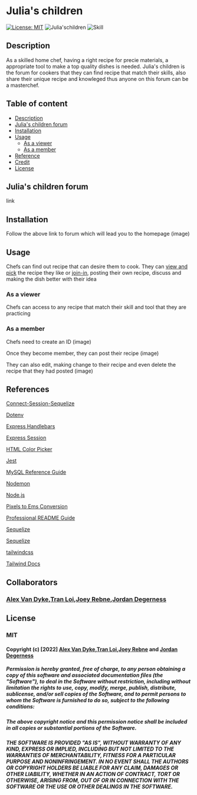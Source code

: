 # Julia's children
[![License: MIT](https://img.shields.io/badge/License-MIT-yellow.svg)](https://opensource.org/licenses/MIT)
![Julia'schildren](https://img.shields.io/badge/Project-Julia'%20Children-green)
![Skill](https://img.shields.io/badge/Skill%20included-npm%20HTML%20CSS%20JAVA-blue)

## Description
As a skilled home chef, having a right recipe for precie materials, a appropriate tool to make a top quality dishes is needed. Julia's children is the forum for cookers that they can find recipe that match their skills, also share their unique recipe and knowleged thus anyone on this forum can be a masterchef.

## Table of content
* [Description](#description)
* [Julia's children forum](#julias-children-forum)
* [Installation](#installation)
* [Usage](#usage)
    * [As a viewer](#as-a-viewer)
    * [As a member](#as-a-member)
* [Reference](#references)
* [Credit](#credit)
* [License](#license)

## Julia's children forum
link

## Installation
Follow the above link to forum which will lead you to the homepage 
(image)

## Usage
Chefs can find out recipe that can desire them to cook. They can [view and pick](#as-a-viewer) the recipe they like or [join-in](#as-a-member), posting their own recipe, discuss and making the dish better with their idea

### As a viewer
Chefs can access to any recipe that match their skill and tool that they are practicing
### As a member
Chefs need to create an ID (image)

Once they become member, they can post their recipe
 (image)

They can also edit, making change to their recipe and even delete the recipe that they had posted
(image)

## References
[Connect-Session-Sequelize](https://www.npmjs.com/package/connect-session-sequelize)

[Dotenv](https://www.npmjs.com/package/dotenv)

[Express Handlebars](https://www.npmjs.com/package/express-handlebars)

[Express Session](https://www.npmjs.com/package/express-session)

[HTML Color Picker](https://www.w3schools.com/colors/colors_picker.asp)

[Jest](https://jestjs.io/docs/getting-started)

[MySQL Reference Guide](https://coding-boot-camp.github.io/full-stack/mysql/mysql-reference-guide)

[Nodemon](https://www.npmjs.com/package/nodemon)

[Node.js](https://nodejs.org/api/path.html)

[Pixels to Ems Conversion](https://www.w3schools.com/tags/ref_pxtoemconversion.asp)

[Professional README Guide](https://coding-boot-camp.github.io/full-stack/github/professional-readme-guide)

[Sequelize](https://sequelize.org/v5/manual/getting-started.html)

[Sequelize](https://www.npmjs.com/package/sequelize)

[tailwindcss](https://www.npmjs.com/package/tailwindcss)

[Tailwind Docs](https://tailwindcss.com/docs/installation)

## Collaborators
### [Alex Van Dyke],[Tran Loi],[Joey Rebne],[Jordan Degerness]

## License
### MIT

#### Copyright (c) [2022] [Alex Van Dyke],[Tran Loi],[Joey Rebne] and [Jordan Degerness]

##### Permission is hereby granted, free of charge, to any person obtaining a copy of this software and associated documentation files (the "Software"), to deal in the Software without restriction, including without limitation the rights to use, copy, modify, merge, publish, distribute, sublicense, and/or sell copies of the Software, and to permit persons to whom the Software is furnished to do so, subject to the following conditions:

##### The above copyright notice and this permission notice shall be included in all copies or substantial portions of the Software.

##### THE SOFTWARE IS PROVIDED "AS IS", WITHOUT WARRANTY OF ANY KIND, EXPRESS OR IMPLIED, INCLUDING BUT NOT LIMITED TO THE WARRANTIES OF MERCHANTABILITY, FITNESS FOR A PARTICULAR PURPOSE AND NONINFRINGEMENT. IN NO EVENT SHALL THE AUTHORS OR COPYRIGHT HOLDERS BE LIABLE FOR ANY CLAIM, DAMAGES OR OTHER LIABILITY, WHETHER IN AN ACTION OF CONTRACT, TORT OR OTHERWISE, ARISING FROM, OUT OF OR IN CONNECTION WITH THE SOFTWARE OR THE USE OR OTHER DEALINGS IN THE SOFTWARE.

[Alex Van Dyke]:https://github.com/AlexandertheGreat491
[Tran Loi]:https://github.com/LoiT1020
[Joey Rebne]:https://github.com/J0J0C0DING
[Jordan Degerness]:https://github.com/J0J0C0DING



